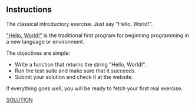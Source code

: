 ## Instructions

The classical introductory exercise. Just say "Hello, World!".

["Hello, World!"](http://en.wikipedia.org/wiki/%22Hello,_world!%22_program) is the traditional first program for beginning programming in a new language or environment.

The objectives are simple:

-   Write a function that returns the string "Hello, World!".
-   Run the test suite and make sure that it succeeds.
-   Submit your solution and check it at the website.

If everything goes well, you will be ready to fetch your first real exercise.

[SOLUTION](hello_world.c)
